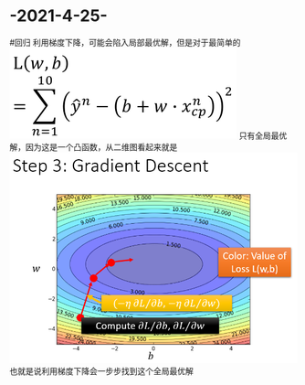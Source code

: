# -2021-4-25-
#回归
利用梯度下降，可能会陷入局部最优解，但是对于最简单的
![Uploading image.png…](https://github.com/erling97/-2020-/blob/main/photo/1.jpg)
只有全局最优解，因为这是一个凸函数，从二维图看起来就是
![Uploading image.png…](https://github.com/erling97/-2020-/blob/main/photo/2.jpg)
也就是说利用梯度下降会一步步找到这个全局最优解
